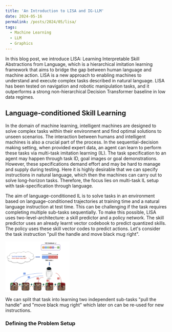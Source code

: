 ```yaml
---
title: 'An Introduction to LISA and IG-LLM'
date: 2024-05-16
permalink: /posts/2024/05/lisa/
tags:
  - Machine Learning
  - LLM
  - Graphics
---
```

In this blog post, we introduce LISA: Learning Interpretable Skill Abstractions from Language, which is a hierarchical imitation learning framework that aims to bridge the gap between human language and machine action. LISA is a new approach to enabling machines to understand and execute complex tasks described in natural language. LISA has been tested on navigation and robotic manipulation tasks, and it outperforms a strong non-hierarchical Decision Transformer baseline in low data regimes. 

## Language-conditioned Skill Learning

In the domain of machine learning, intelligent machines are designed to solve complex tasks within their environment and find optimal solutions to unseen scenarios. The interaction between humans and intelligent machines is also a crucial part of the process. In the sequential-decision making setting, when provided expert data, an agent can learn to perform these tasks via multi-task imitation learning (IL). The task specification to an agent may happen through task ID, goal images or goal demonstrations. However, these specifications demand effort and may be hard to manage and supply during testing. Here it is highly desirable that we can specify instructions in natural language, which then the machines can carry out to solve long-horizon tasks. Therefore, the focus lies on multi-task IL setup with task-specification through language.

<!-- ## How Language-conditioned Skill Learning Works -->

The aim of language-conditioned IL is to solve tasks in an environment based on language-conditioned trajectories at training time and a natural language instruction at test time. This can be challenging if the task requires completing multiple sub-tasks sequentially. To make this possible, LISA uses two-level-architecture:  a skill predictor and a policy network. The skill predictor uses an already learnt vector codebook to predict quantized skills. The policy uses these skill vector codes to predict actions. Let's consider the task instruction "pull the handle and move black mug right".



<img src="../images/lisa1.png" alt="Alt Text" align="center" width="200"/>



We can split that task into learning two independent sub-tasks "pull the handle" and "move black mug right" which later on can be re-used for new instructions. 


<!-- Learning Interpretable Skill Abstractions from Language (LISA) is a hierarchical imitation learning framework build to learn primitive behaviors from language-conditioned demonstrations and to generalize to unseen instructions.  -->



### Defining the Problem Setup